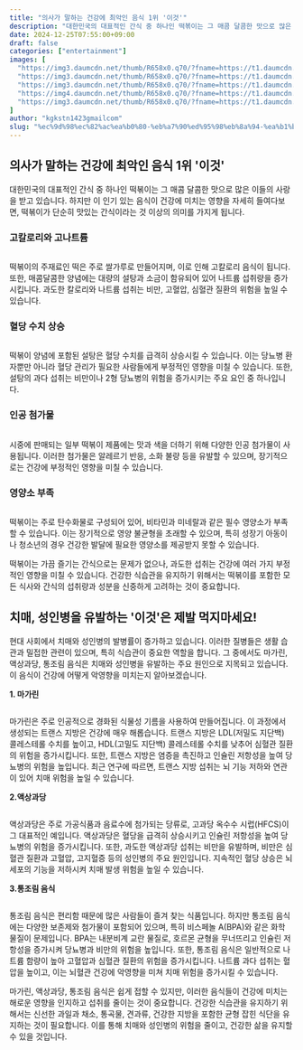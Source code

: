 ```yaml
---
title: "의사가 말하는 건강에 최악인 음식 1위 '이것'"
description: "대한민국의 대표적인 간식 중 하나인 떡볶이는 그 매콤 달콤한 맛으로 많은 이들의 사랑을 받고 있습니다. 하지만 이 인기 있는 음식이 건강에 미치는 영향을 자세히 들여다보면, 떡볶이가 단순히 맛있는 간식이라는 것 이상의 의미를 가지게 됩니다."
date: 2024-12-25T07:55:00+09:00
draft: false
categories: ["entertainment"]
images: [
  "https://img3.daumcdn.net/thumb/R658x0.q70/?fname=https://t1.daumcdn.net/news/202412/06/happiness/20241206122919398owdq.jpg"
  "https://img3.daumcdn.net/thumb/R658x0.q70/?fname=https://t1.daumcdn.net/news/202412/06/happiness/20241206122919623hsiv.jpg"
  "https://img3.daumcdn.net/thumb/R658x0.q70/?fname=https://t1.daumcdn.net/news/202412/06/happiness/20241206122919204nuav.jpg"
  "https://img4.daumcdn.net/thumb/R658x0.q70/?fname=https://t1.daumcdn.net/news/202412/06/happiness/20241206122919830eudv.jpg"
  "https://img3.daumcdn.net/thumb/R658x0.q70/?fname=https://t1.daumcdn.net/news/202412/05/happiness/20241205142016964wptw.webp"
]
author: "kgkstn1423gmailcom"
slug: "%ec%9d%98%ec%82%ac%ea%b0%80-%eb%a7%90%ed%95%98%eb%8a%94-%ea%b1%b4%ea%b0%95%ec%97%90-%ec%b5%9c%ec%95%85%ec%9d%b8-%ec%9d%8c%ec%8b%9d-1%ec%9c%84-%ec%9d%b4%ea%b2%83"
---
```


<h2 >의사가 말하는 건강에 최악인 음식 1위 '이것'</h2> <p>대한민국의 대표적인 간식 중 하나인 떡볶이는 그 매콤 달콤한 맛으로 많은 이들의 사랑을 받고 있습니다. 하지만 이 인기 있는 음식이 건강에 미치는 영향을 자세히 들여다보면, 떡볶이가 단순히 맛있는 간식이라는 것 이상의 의미를 가지게 됩니다.</p> <h3 >고칼로리와 고나트륨</h3> <figure ><img src="https://img3.daumcdn.net/thumb/R658x0.q70/?fname=https://t1.daumcdn.net/news/202412/06/happiness/20241206122919398owdq.jpg" alt=""/></figure> <p>떡볶이의 주재료인 떡은 주로 쌀가루로 만들어지며, 이로 인해 고칼로리 음식이 됩니다. 또한, 매콤달콤한 양념에는 대량의 설탕과 소금이 함유되어 있어 나트륨 섭취량을 증가시킵니다. 과도한 칼로리와 나트륨 섭취는 비만, 고혈압, 심혈관 질환의 위험을 높일 수 있습니다.</p> <h3 >혈당 수치 상승</h3> <figure ><img src="https://img3.daumcdn.net/thumb/R658x0.q70/?fname=https://t1.daumcdn.net/news/202412/06/happiness/20241206122919623hsiv.jpg" alt=""/></figure> <p>떡볶이 양념에 포함된 설탕은 혈당 수치를 급격히 상승시킬 수 있습니다. 이는 당뇨병 환자뿐만 아니라 혈당 관리가 필요한 사람들에게 부정적인 영향을 미칠 수 있습니다. 또한, 설탕의 과다 섭취는 비만이나 2형 당뇨병의 위험을 증가시키는 주요 요인 중 하나입니다.</p> <h3 >인공 첨가물</h3> <figure ><img src="https://img3.daumcdn.net/thumb/R658x0.q70/?fname=https://t1.daumcdn.net/news/202412/06/happiness/20241206122919204nuav.jpg" alt=""/></figure> <p>시중에 판매되는 일부 떡볶이 제품에는 맛과 색을 더하기 위해 다양한 인공 첨가물이 사용됩니다. 이러한 첨가물은 알레르기 반응, 소화 불량 등을 유발할 수 있으며, 장기적으로는 건강에 부정적인 영향을 미칠 수 있습니다.</p> <h3 >영양소 부족</h3> <figure ><img src="https://img4.daumcdn.net/thumb/R658x0.q70/?fname=https://t1.daumcdn.net/news/202412/06/happiness/20241206122919830eudv.jpg" alt=""/></figure> <p>떡볶이는 주로 탄수화물로 구성되어 있어, 비타민과 미네랄과 같은 필수 영양소가 부족할 수 있습니다. 이는 장기적으로 영양 불균형을 초래할 수 있으며, 특히 성장기 아동이나 청소년의 경우 건강한 발달에 필요한 영양소를 제공받지 못할 수 있습니다.</p> <p>떡볶이는 가끔 즐기는 간식으로는 문제가 없으나, 과도한 섭취는 건강에 여러 가지 부정적인 영향을 미칠 수 있습니다. 건강한 식습관을 유지하기 위해서는 떡볶이를 포함한 모든 식사와 간식의 섭취량과 성분을 신중하게 고려하는 것이 중요합니다.</p> <h2 >치매, 성인병을 유발하는 '이것'은 제발 먹지마세요!</h2> <p>현대 사회에서 치매와 성인병의 발병률이 증가하고 있습니다. 이러한 질병들은 생활 습관과 밀접한 관련이 있으며, 특히 식습관이 중요한 역할을 합니다. 그 중에서도 마가린, 액상과당, 통조림 음식은 치매와 성인병을 유발하는 주요 원인으로 지목되고 있습니다. 이 음식이 건강에 어떻게 악영향을 미치는지 알아보겠습니다.</p> <p><strong>1. 마가린</strong></p> <figure ><img src="https://img3.daumcdn.net/thumb/R658x0.q70/?fname=https://t1.daumcdn.net/news/202412/05/happiness/20241205142016964wptw.webp" alt=""/></figure> <p>마가린은 주로 인공적으로 경화된 식물성 기름을 사용하여 만들어집니다. 이 과정에서 생성되는 트랜스 지방은 건강에 매우 해롭습니다. 트랜스 지방은 LDL(저밀도 지단백) 콜레스테롤 수치를 높이고, HDL(고밀도 지단백) 콜레스테롤 수치를 낮추어 심혈관 질환의 위험을 증가시킵니다. 또한, 트랜스 지방은 염증을 촉진하고 인슐린 저항성을 높여 당뇨병의 위험을 높입니다. 최근 연구에 따르면, 트랜스 지방 섭취는 뇌 기능 저하와 연관이 있어 치매 위험을 높일 수 있습니다.</p> <p><strong>2.액상과당</strong></p> <figure ><img src="https://img3.daumcdn.net/thumb/R658x0.q70/?fname=https://t1.daumcdn.net/news/202412/05/happiness/20241205142017228smud.jpg" alt=""/></figure> <p>액상과당은 주로 가공식품과 음료수에 첨가되는 당류로, 고과당 옥수수 시럽(HFCS)이 그 대표적인 예입니다. 액상과당은 혈당을 급격히 상승시키고 인슐린 저항성을 높여 당뇨병의 위험을 증가시킵니다. 또한, 과도한 액상과당 섭취는 비만을 유발하며, 비만은 심혈관 질환과 고혈압, 고지혈증 등의 성인병의 주요 원인입니다. 지속적인 혈당 상승은 뇌세포의 기능을 저하시켜 치매 발생 위험을 높일 수 있습니다.</p> <p><strong>3.통조림 음식</strong></p> <figure ><img src="https://img2.daumcdn.net/thumb/R658x0.q70/?fname=https://t1.daumcdn.net/news/202412/05/happiness/20241205142017397rwjv.webp" alt=""/></figure> <p>통조림 음식은 편리함 때문에 많은 사람들이 즐겨 찾는 식품입니다. 하지만 통조림 음식에는 다양한 보존제와 첨가물이 포함되어 있으며, 특히 비스페놀 A(BPA)와 같은 화학 물질이 문제입니다. BPA는 내분비계 교란 물질로, 호르몬 균형을 무너뜨리고 인슐린 저항성을 증가시켜 당뇨병과 비만의 위험을 높입니다. 또한, 통조림 음식은 일반적으로 나트륨 함량이 높아 고혈압과 심혈관 질환의 위험을 증가시킵니다. 나트륨 과다 섭취는 혈압을 높이고, 이는 뇌혈관 건강에 악영향을 미쳐 치매 위험을 증가시킬 수 있습니다.</p> <p>마가린, 액상과당, 통조림 음식은 쉽게 접할 수 있지만, 이러한 음식들이 건강에 미치는 해로운 영향을 인지하고 섭취를 줄이는 것이 중요합니다. 건강한 식습관을 유지하기 위해서는 신선한 과일과 채소, 통곡물, 견과류, 건강한 지방을 포함한 균형 잡힌 식단을 유지하는 것이 필요합니다. 이를 통해 치매와 성인병의 위험을 줄이고, 건강한 삶을 유지할 수 있을 것입니다.</p>